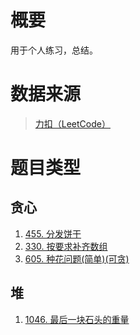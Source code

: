# 概要
用于个人练习，总结。
# 数据来源
>[力扣（LeetCode）](https://leetcode-cn.com/)
# 题目类型
## 贪心
1. [455. 分发饼干](https://leetcode-cn.com/problems/assign-cookies/)
2. [330. 按要求补齐数组](https://leetcode-cn.com/problems/patching-array/)
3. [605. 种花问题(简单)(可贪)](https://leetcode-cn.com/problems/can-place-flowers/)
## 堆
1. [1046. 最后一块石头的重量](https://leetcode-cn.com/problems/last-stone-weight/)